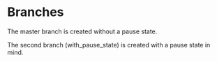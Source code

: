 # Branches
The master branch is created without a pause state.

The second branch (with_pause_state) is created with a pause state in mind.